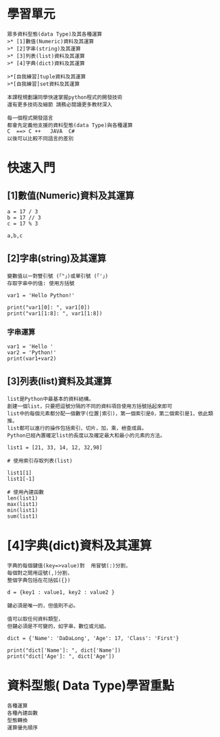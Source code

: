 # 學習單元
```
眾多資料型態(data Type)及其各種運算
>* [1]數值(Numeric)資料及其運算
>* [2]字串(string)及其運算
>* [3]列表(list)資料及其運算
>* [4]字典(dict)資料及其運算 

>*[自我練習]tuple資料及其運算  
>*[自我練習]set資料及其運算 
```
```
本課程規劃讓同學快速掌握python程式的開發技術
還有更多技術及細節 請務必閱讀更多教材深入
```
```
每一個程式開發語言
都會先定義他支援的資料型態(data Type)與各種運算
C  ==> C ++   JAVA  C#
以後可以比較不同語言的差別
```
# 快速入門

## [1]數值(Numeric)資料及其運算
```
a = 17 / 3
b = 17 // 3
c = 17 % 3

a,b,c
```
## [2]字串(string)及其運算
```
變數值以一對雙引號 (「"」)或單引號 (「'」)
存取字串中的值: 使用方括號
```
```
var1 = 'Hello Python!'
 
print("var1[0]: ", var1[0])
print("var1[1:8]: ", var1[1:8])
```
### 字串運算
```
var1 = 'Hello '
var2 = 'Python!'
print(var1+var2)
```
## [3]列表(list)資料及其運算
```
list是Python中最基本的資料結構。
創建一個list，只要把逗號分隔的不同的資料項目使用方括號括起來即可
list中的每個元素都分配一個數字(位置|索引)，第一個索引是0，第二個索引是1，依此類推。
list都可以進行的操作包括索引，切片，加，乘，檢查成員。
Python已經內置確定list的長度以及確定最大和最小的元素的方法。
```

```
list1 = [21, 33, 14, 12, 32,98]

# 使用索引存取列表(list)

list1[1]     
list1[-1] 

# 使用內建函數  
len(list1)   
max(list1)
min(list1)
sum(list1)
```

# [4]字典(dict)資料及其運算
```
字典的每個鍵值(key=>value)對  用冒號(:)分割，
每個對之間用逗號(,)分割，
整個字典包括在花括弧({})

d = {key1 : value1, key2 : value2 }

鍵必須是唯一的，但值則不必。

值可以取任何資料類型，
但鍵必須是不可變的，如字串，數位或元組。
```

```
dict = {'Name': 'DaDaLong', 'Age': 17, 'Class': 'First'}
 
print("dict['Name']: ", dict['Name'])
print("dict['Age']: ", dict['Age'])
```

# 資料型態( Data Type)學習重點
```
各種運算
各種內建函數
型態轉換
運算優先順序
```
